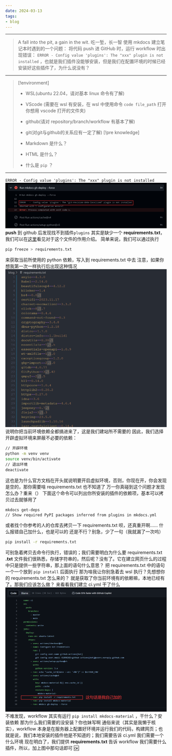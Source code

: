 ```yaml
---
date: 2024-03-13
tags:
- blog
---
```

***
> A fall into the pit, a gain in the wit.
> 吃一堑，长一智
使用 mkdocs 建立笔记本时遇到的一个问题：
将代码 push 进 GitHub 时，运行 workflow 时出现错误： `ERROR - Config value 'plugins': The "xxx" plugin is not installed` ，也就是我们插件没能够安装，但是我们在配置环境的时候已经安装好这些插件了，为什么说没有？
---
> [!environment] 
> 
> - WSL(ubuntu 22.04，请对基本 linux 命令有了解)
> - VScode (需要在 wsl 有安装，在 wsl 中使用命令 `code file_path` 打开你想用 vscode 打开的文件夹)
> - github(请对 repository/branch/workflow 有基本了解)
> - git(对git与github的关系应有一定了解)
> [!pre knowledge]
>
> - Markdown 是什么？
> - HTML 是什么？
> - 什么是 `pip` ？
<!-- more -->
---
`ERROR - Config value 'plugins': The "xxx" plugin is not installed`
![](attachments/mkdocs.png)
**push** 到 github 后发现找不到插件`plugins`
其实是缺少一个 **requirements.txt**，我们可以在[这里](https://www.freecodecamp.org/news/python-requirementstxt-explained/)看见对于这个文件的作用介绍。
简单来说，我们可以通过执行
```bash
pip freeze > requirements.txt
```
来获取当前所使用的 python 依赖，写入到 requirements.txt 中去
注意，如果你想我第一次一样执行后出现这种情况
![|175](attachments/mkdocs-1.png)
说明你把当前环境依赖全都搞进来了，这是我们建站所不需要的
因此，我们选择开辟虚拟环境来屏蔽不必要的依赖：
```bash
// 开辟环境
python -m venv venv
source venv/bin/activate
// 退出环境
deactivate
```
这也是为什么官方文档在开头就说明要开启虚拟环境，否则，你现在开，你会发现是空的，那你需要啥 requirements.txt 也不知道了
万一你真碰到这个问题才发现怎么办？重来（）
下面这个命令可以列出你所安装的插件的依赖项，基本可以拷贝过去就够用了
```shell
mkdocs get-deps
// Show required PyPI packages inferred from plugins in mkdocs.yml
```
或者找个你参考的人的仓库去拷贝一下 requirements.txt 呗，还真重开啊……
什么报错自己加什么，也是可以的
还是不行？别急，少了一句（我就漏了一次呜）
```bash
pip install -r requirements.txt
```
可别急着拷贝去命令行执行，错误的；我们需要明白为什么要 requirements.txt
**.txt** 文件我们很熟悉，存储字符串的，然后呢？没有了。它在建立网页什么的过程中只是提供一些字符串，那上面的语句什么意思？
把 requirements.txt 中的语句一个一个放到 `pip install` 后面执行
那为啥我让你别急着去 wsl 执行？先想想你的 requirements.txt 怎么来的？
就是获取了你当前环境有的依赖嘛，本地已经有了。那我们应该怎么做？
来看看我们建立 ci.yml 干了什么
![|400](attachments/mkdocs-2.png)
不难发现，workflow 其实有运行 `pip install mkdocs-material` ，干什么？安装依赖
那为什么我们需要的没安装？你也妹写啊
通俗来说（其实是我懒于核实），workflow 本身是在服务器上配置好环境并运行我们的代码，构建网页；也就是说，我们本地安装的插件他是不知道的；我们需要告诉 ci.yml 我们需要一个什么环境
现在明白了，我们提供 **requirements.txt** 告诉 workflow 我们需要什么插件，所以，加上图中那句话即可 🆗
